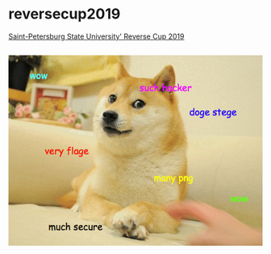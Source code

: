 # reversecup2019

[Saint-Petersburg State University' Reverse Cup 2019](http://cup19.reverseboom.club/)

![doggi](src/doge_stege.png)
---
